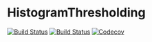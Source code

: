 # HistogramThresholding

[![Build Status](https://travis-ci.com/zygmuntszpak/HistogramThresholding.jl.svg?branch=master)](https://travis-ci.com/zygmuntszpak/HistogramThresholding.jl)
[![Build Status](https://ci.appveyor.com/api/projects/status/github/zygmuntszpak/HistogramThresholding.jl?svg=true)](https://ci.appveyor.com/project/zygmuntszpak/HistogramThresholding-jl)
[![Codecov](https://codecov.io/gh/zygmuntszpak/HistogramThresholding.jl/branch/master/graph/badge.svg)](https://codecov.io/gh/zygmuntszpak/HistogramThresholding.jl)
